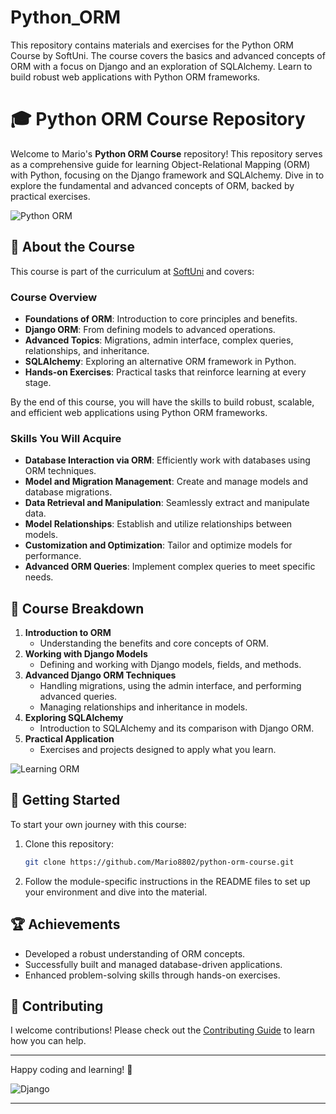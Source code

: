 # Python_ORM
This repository contains materials and exercises for the Python ORM Course by SoftUni. The course covers the basics and advanced concepts of ORM with a focus on Django and an exploration of SQLAlchemy. Learn to build robust web applications with Python ORM frameworks.

# 🎓 Python ORM Course Repository 
 
Welcome to Mario's **Python ORM Course** repository! This repository serves as a comprehensive guide for learning Object-Relational Mapping (ORM) with Python, focusing on the Django framework and SQLAlchemy. Dive in to explore the fundamental and advanced concepts of ORM, backed by practical exercises.

![Python ORM](https://miro.medium.com/max/700/1*Hc3g5HLdjlB1gAYz3ir3gw.png)

## 📖 About the Course

This course is part of the curriculum at [SoftUni](https://softuni.bg/trainings/4547/python-orm-june-2024#lesson-71204) and covers:

### Course Overview

- **Foundations of ORM**: Introduction to core principles and benefits.
- **Django ORM**: From defining models to advanced operations.
- **Advanced Topics**: Migrations, admin interface, complex queries, relationships, and inheritance.
- **SQLAlchemy**: Exploring an alternative ORM framework in Python.
- **Hands-on Exercises**: Practical tasks that reinforce learning at every stage.

By the end of this course, you will have the skills to build robust, scalable, and efficient web applications using Python ORM frameworks.

### Skills You Will Acquire
- **Database Interaction via ORM**: Efficiently work with databases using ORM techniques.
- **Model and Migration Management**: Create and manage models and database migrations.
- **Data Retrieval and Manipulation**: Seamlessly extract and manipulate data.
- **Model Relationships**: Establish and utilize relationships between models.
- **Customization and Optimization**: Tailor and optimize models for performance.
- **Advanced ORM Queries**: Implement complex queries to meet specific needs.

## 📂 Course Breakdown

1. **Introduction to ORM**
    - Understanding the benefits and core concepts of ORM.
2. **Working with Django Models**
    - Defining and working with Django models, fields, and methods.
3. **Advanced Django ORM Techniques**
    - Handling migrations, using the admin interface, and performing advanced queries.
    - Managing relationships and inheritance in models.
4. **Exploring SQLAlchemy**
    - Introduction to SQLAlchemy and its comparison with Django ORM.
5. **Practical Application**
    - Exercises and projects designed to apply what you learn.

![Learning ORM](https://djangocentral.com/static/django_orm_model_inheritance-90496fd5d2df21d45f48a123b3a4ddc4.png)

## 🚀 Getting Started

To start your own journey with this course:

1. Clone this repository:
    ```bash
    git clone https://github.com/Mario8802/python-orm-course.git
    ```
2. Follow the module-specific instructions in the README files to set up your environment and dive into the material.

## 🏆 Achievements

- Developed a robust understanding of ORM concepts.
- Successfully built and managed database-driven applications.
- Enhanced problem-solving skills through hands-on exercises.

## 🤝 Contributing

I welcome contributions! Please check out the [Contributing Guide](CONTRIBUTING.md) to learn how you can help.



---

Happy coding and learning! 🎉

![Django](https://miro.medium.com/max/700/1*D6o6mPAFSk3hAPZpKuKw4g.png)

---


 
